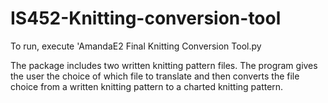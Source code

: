# IS452-Knitting-conversion-tool

To run, execute 'AmandaE2 Final Knitting Conversion Tool.py

The package includes two written knitting pattern files.  The program gives the user the choice of which file to translate and then converts the file choice from a written knitting pattern to a charted knitting pattern. 
